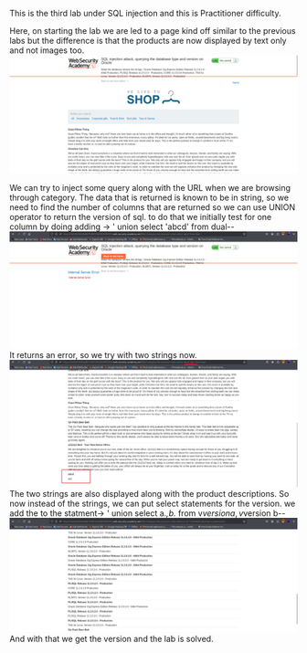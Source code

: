 This is the third lab under SQL injection and this is Practitioner difficulty.

Here, on starting the lab we are led to a page kind off similar to the previous labs but the difference is that the products are now displayed by text only and not images too.
![alt text](<images/SQL injection attack, querying the database type and version on Oracle_1.png>)

We can try to inject some query along with the URL when we are browsing through category.
The data that is returned is known to be in string, so we need to find the number of columns that are returned so we can use UNION operator to return the version of sql.
to do that we initially test for one column by doing adding -> ' union select 'abcd' from dual--<br>
![alt text](<images/SQL injection attack, querying the database type and version on Oracle_2.png>)
It returns an error, so we try with two strings now.
![alt text](<images/SQL injection attack, querying the database type and version on Oracle_3.png>)
The two strings are also displayed along with the product descriptions. So now instead of the strings, we can put select statements for the version.
we add the to the statment-> ' union select a.*,b.* from v$version a, v$version b-- <br>
![alt text](<images/SQL injection attack, querying the database type and version on Oracle_4.png>)
And with that we get the version and the lab is solved.